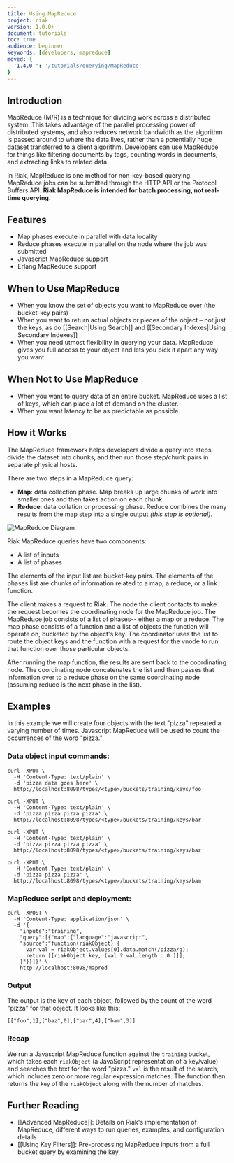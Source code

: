 ```yaml
---
title: Using MapReduce
project: riak
version: 1.0.0+
document: tutorials
toc: true
audience: beginner
keywords: [developers, mapreduce]
moved: {
  '1.4.0-': '/tutorials/querying/MapReduce'
}
---
```


## Introduction

MapReduce (M/R) is a technique for dividing work across a distributed system. This takes advantage of the parallel processing power of distributed systems, and also reduces network bandwidth as the algorithm is passed around to where the data lives, rather than a potentially huge dataset transferred to a client algorithm. Developers can use MapReduce for things like filtering documents by tags, counting words in documents, and extracting links to related data.

In Riak, MapReduce is one method for non-key-based querying. MapReduce jobs can be submitted through the HTTP API or the Protocol Buffers API. **Riak MapReduce is intended for batch processing, not real-time querying.**

## Features

* Map phases execute in parallel with data locality
* Reduce phases execute in parallel on the node where the job was submitted
* Javascript MapReduce support
* Erlang MapReduce support

## When to Use MapReduce

* When you know the set of objects you want to MapReduce over (the bucket-key pairs)
* When you want to return actual objects or pieces of the object – not just the keys, as do [[Search|Using Search]] and [[Secondary Indexes|Using Secondary Indexes]]
* When you need utmost flexibility in querying your data. MapReduce gives you full access to your object and lets you pick it apart any way you want.

## When Not to Use MapReduce

* When you want to query data of an entire bucket. MapReduce uses a list of keys, which can place a lot of demand on the cluster.
* When you want latency to be as predictable as possible.

## How it Works

The MapReduce framework helps developers divide a query into steps, divide the dataset into chunks, and then run those step/chunk pairs in separate physical hosts.

There are two steps in a MapReduce query:

* **Map**: data collection phase. Map breaks up large chunks of work into smaller ones and then takes action on each chunk.
* **Reduce**: data collation or processing phase. Reduce combines the many results from the map step into a single output _(this step is optional)_.

![MapReduce Diagram](/images/MapReduce-diagram.png)

Riak MapReduce queries have two components:

* A list of inputs
* A list of phases

The elements of the input list are bucket-key pairs. The elements of the phases list are chunks of information related to a map, a reduce, or a link function.

The client makes a request to Riak. The node the client contacts to make the request becomes the coordinating node for the MapReduce job. The MapReduce job consists of a list of phases-- either a map or a reduce. The map phase consists of a function and a list of objects the function will operate on, bucketed by the object's key. The coordinator uses the list to route the object keys and the function with a request for the vnode to run that function over those particular objects.

After running the map function, the results are sent back to the coordinating node. The coordinating node concatenates the list and then passes that information over to a reduce phase on the same coordinating node (assuming reduce is the next phase in the list).

## Examples

In this example we will create four objects with the text "pizza" repeated a varying number of times. Javascript MapReduce will be used to count the occurrences of the word "pizza."

### Data object input commands:

```curl
curl -XPUT \
  -H 'Content-Type: text/plain' \
  -d 'pizza data goes here' \
  http://localhost:8098/types/<type>/buckets/training/keys/foo  

curl -XPUT \
  -H 'Content-Type: text/plain' \
  -d 'pizza pizza pizza pizza' \
  http://localhost:8098/types/<type>/buckets/training/keys/bar

curl -XPUT \
  -H 'Content-Type: text/plain' \
  -d 'pizza pizza pizza pizza' \
  http://localhost:8098/types/<type>/buckets/training/keys/baz

curl -XPUT \
  -H 'Content-Type: text/plain' \
  -d 'pizza pizza pizza' \
  http://localhost:8098/types/<type>/buckets/training/keys/bam
```

### MapReduce script and deployment:

```curl
curl -XPOST \
  -H 'Content-Type: application/json' \
  -d '{
    "inputs":"training",
    "query":[{"map":{"language":"javascript",
    "source":"function(riakObject) {
      var val = riakObject.values[0].data.match(/pizza/g);
      return [[riakObject.key, (val ? val.length : 0 )]];
    }"}}]}' \
    http://localhost:8098/mapred
```

### Output

The output is the key of each  object, followed by the count of the word  "pizza" for that object. It looks like this:

```
[["foo",1],["baz",0],["bar",4],["bam",3]]
```

### Recap

We run a Javascript MapReduce function against the `training` bucket, which takes each `riakObject` (a JavaScript representation of a key/value) and searches the text for the word "pizza." `val` is the result of the search, which includes zero or more regular expression matches. The function then returns the `key` of the `riakObject` along with the number of matches.

## Further Reading

* [[Advanced MapReduce]]: Details on Riak's implementation of MapReduce, different ways to run queries, examples, and configuration details
* [[Using Key Filters]]: Pre-processing MapReduce inputs from a full bucket query by examining the key
